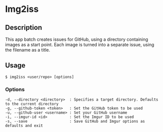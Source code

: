 # Img2iss

## Description

This app batch creates issues for GitHub, using a directory containing images as
a start point. Each image is turned into a separate issue, using the filename as
a title.

## Usage

```
$ img2iss <user/repo> [options]
```

### Options

```
-d, --directory <directory>  : Specifies a target directory. Defaults to the current directory
-g, --github-token <token>   : Set the GitHub token to be used
-u, --github-user <username> : Set your GitHub username
-i, --imgur-id <id>          : Set the Imgur ID to be used
-s, --save                   : Save GitHub and Imgur options as defaults and exit
```
